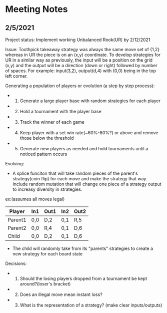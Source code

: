 # Meeting Notes

## 2/5/2021

Project status: Implement working Unbalanced Rook(UR) by 2/12/2021

Issue: Toothpick takeaway strategy was always the same move set of {1,2} whereas in UR the piece is on an (x,y) coordinate. To develop strategies for UR in a similar way as previously, the input will be a position on the grid (x,y) and the output will be a direction (down or right) followed by number of spaces. For example: input(3,2), output(d,4) with (0,0) being in the top left corner.

Generating a population of players or evolution (a step by step process): 
   - 1) Generate a large player base with random strategies for each player
   - 2) Hold a tournament with the player base
   - 3) Track the winner of each game
   - 4) Keep player with a set win rate(~60%-80%?) or above and remove those below the threshold
   - 5) Generate new players as needed and hold tournaments until a noticed pattern occurs
    
Evolving:
   - A splice funciton that will take random pieces of the parent's strategy(coin flip) for each move and make the strategy that way. Include random mutation that will change one piece of a strategy output to increasy diversity in strategies.
   
   ex:(assumes all moves legal) 

|Player|In1|Out1|In2|Out2|
|------|------|------|-----|-----|
|Parent1  |0,0     |D,2     |0,1      |R,5  |
|Parent2  |0,0     |R,4     |0,1      |D,6  |
|Child    |0,0     |D,2     |0,1      |D,6  |

- The child will randomly take from its "parents" strategies to create a new strategy for each board state
    
Decisions:
   - 1) Should the losing players dropped from a tournament be kept around?(loser's bracket)
   - 2) Does an illegal move mean instant loss?
   - 3) What is the representation of a strategy? (make clear inputs/outputs)
    
